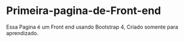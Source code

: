 # Primeira-pagina-de-Front-end
Essa Pagina é um Front end usando Bootstrap 4, Criado somente para aprendizado.
